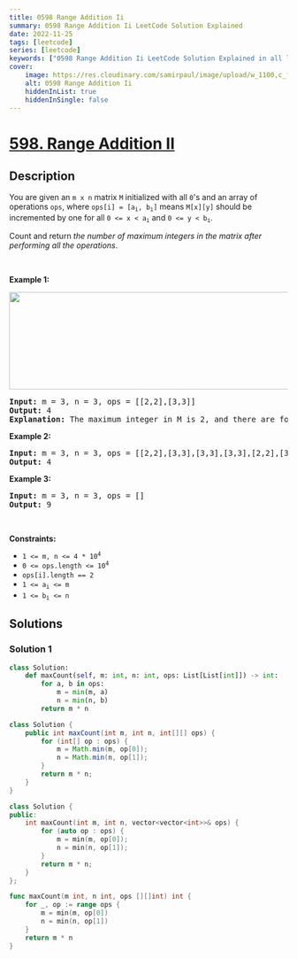 ```yaml
---
title: 0598 Range Addition Ii
summary: 0598 Range Addition Ii LeetCode Solution Explained
date: 2022-11-25
tags: [leetcode]
series: [leetcode]
keywords: ["0598 Range Addition Ii LeetCode Solution Explained in all languages", "0598 Range Addition Ii", "LeetCode", "leetcode solution in Python3 C++ Java Go PHP Ruby Swift TypeScript Rust C# JavaScript C", "GeeksforGeeks", "InterviewBit", "Coding Ninjas", "HackerRank", "HackerEarth", "CodeChef", "TopCoder", "AlgoExpert", "freeCodeCamp", "Codeforces", "GitHub", "AtCoder", "Samir Paul"]
cover:
    image: https://res.cloudinary.com/samirpaul/image/upload/w_1100,c_fit,co_rgb:FFFFFF,l_text:Arial_75_bold:0598 Range Addition Ii - Solution Explained/problem-solving.webp
    alt: 0598 Range Addition Ii
    hiddenInList: true
    hiddenInSingle: false
---
```



# [598. Range Addition II](https://leetcode.com/problems/range-addition-ii)


## Description

<p>You are given an <code>m x n</code> matrix <code>M</code> initialized with all <code>0</code>&#39;s and an array of operations <code>ops</code>, where <code>ops[i] = [a<sub>i</sub>, b<sub>i</sub>]</code> means <code>M[x][y]</code> should be incremented by one for all <code>0 &lt;= x &lt; a<sub>i</sub></code> and <code>0 &lt;= y &lt; b<sub>i</sub></code>.</p>

<p>Count and return <em>the number of maximum integers in the matrix after performing all the operations</em>.</p>

<p>&nbsp;</p>
<p><strong class="example">Example 1:</strong></p>
<img alt="" src="https://spcdn.pages.dev/leetcode/problems/0598.Range%20Addition%20II/images/ex1.jpg" style="width: 750px; height: 176px;" />
<pre>
<strong>Input:</strong> m = 3, n = 3, ops = [[2,2],[3,3]]
<strong>Output:</strong> 4
<strong>Explanation:</strong> The maximum integer in M is 2, and there are four of it in M. So return 4.
</pre>

<p><strong class="example">Example 2:</strong></p>

<pre>
<strong>Input:</strong> m = 3, n = 3, ops = [[2,2],[3,3],[3,3],[3,3],[2,2],[3,3],[3,3],[3,3],[2,2],[3,3],[3,3],[3,3]]
<strong>Output:</strong> 4
</pre>

<p><strong class="example">Example 3:</strong></p>

<pre>
<strong>Input:</strong> m = 3, n = 3, ops = []
<strong>Output:</strong> 9
</pre>

<p>&nbsp;</p>
<p><strong>Constraints:</strong></p>

<ul>
	<li><code>1 &lt;= m, n &lt;= 4 * 10<sup>4</sup></code></li>
	<li><code>0 &lt;= ops.length &lt;= 10<sup>4</sup></code></li>
	<li><code>ops[i].length == 2</code></li>
	<li><code>1 &lt;= a<sub>i</sub> &lt;= m</code></li>
	<li><code>1 &lt;= b<sub>i</sub> &lt;= n</code></li>
</ul>

## Solutions

### Solution 1

<!-- tabs:start -->

```python
class Solution:
    def maxCount(self, m: int, n: int, ops: List[List[int]]) -> int:
        for a, b in ops:
            m = min(m, a)
            n = min(n, b)
        return m * n
```

```java
class Solution {
    public int maxCount(int m, int n, int[][] ops) {
        for (int[] op : ops) {
            m = Math.min(m, op[0]);
            n = Math.min(n, op[1]);
        }
        return m * n;
    }
}
```

```cpp
class Solution {
public:
    int maxCount(int m, int n, vector<vector<int>>& ops) {
        for (auto op : ops) {
            m = min(m, op[0]);
            n = min(n, op[1]);
        }
        return m * n;
    }
};
```

```go
func maxCount(m int, n int, ops [][]int) int {
	for _, op := range ops {
		m = min(m, op[0])
		n = min(n, op[1])
	}
	return m * n
}
```

<!-- tabs:end -->

<!-- end -->
